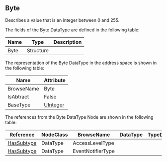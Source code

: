 <!-- datatype -->
## Byte
Describes a value that is an integer between 0 and 255.  
<!-- end of description -->
The fields of the Byte DataType are defined in the following table:  

|Name|Type|Description|
|---|---|---|
|Byte|Structure||

The representation of the Byte DataType in the address space is shown in the following table:  

|Name|Attribute|
|---|---|
|BrowseName|Byte|
|IsAbtract|False|
|BaseType|[UInteger](../../../Part3/DataTypes/UInteger/readme.md)|

The references from the Byte DataType Node are shown in the following table:  

|Reference|NodeClass|BrowseName|DataType|TypeDefinition|ModellingRule|
|---|---|---|---|---|---|
|[HasSubtype](../../../Part3/ReferenceTypes/HasSubtype/readme.md)|DataType|AccessLevelType||||
|[HasSubtype](../../../Part3/ReferenceTypes/HasSubtype/readme.md)|DataType|EventNotifierType||||

